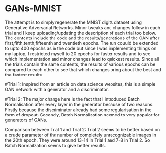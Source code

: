# GANs-MNIST
The  attempt is to simply regenerate the MNIST digits dataset using Generative Adversarial Networks. Minor tweaks and changes follow in each trial and I keep uploading/updating the description of each trial too below. The contents include the code and the results/generations of the GAN after first,fifth,tenth,fifteenth and twentieth epochs. The run couuld be extended to upto 400 epochs as in the code but since I was implementing things on my laptop, I restricted myself to 20 epochs for faster results and to see which implementation and minor changes lead to quickest results. Since all the trials contain the same contents, the results of various epochs can be compared to each other to see that which changes bring about the best and the fastest results.

#Trial 1: Inspired from an article on data science websites, this is a simple GAN network with a generator and a discriminator. 

#Trial 2: The major change here is the fact that I introduced Batch Normalisation after every layer in the generator because of two reasons. Firstly because the discriminator already had some regularisation in the form of dropout. Secondly, Batch Normalisation seemed to very popular for generators of GANs.

Comparison between Trial 1 and Trial 2: Trial 2 seems to be better based on a crude parameter of the number of completely unrecognizable images in the 20th epoch. They were around 13-14 in Trial 1 and 7-8 in Trial 2. So Batch Normailzation seems to give better results. 
